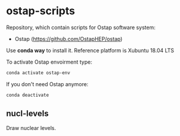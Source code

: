 # ostap-scripts

Repository, which contain scripts for Ostap software system:

 - Ostap (https://github.com/OstapHEP/ostap)

Use __conda way__ to install it. Reference platform is Xubuntu 18.04 LTS

To activate Ostap envoirment type:
```bash
conda activate ostap-env
```

If you don't need Ostap anymore:
```bash
conda deactivate
```



nucl-levels
------------

Draw nuclear levels.